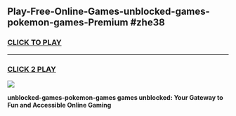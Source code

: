 
## Play-Free-Online-Games-unblocked-games-pokemon-games-Premium #zhe38
<h3>
<a href="https://premium.freeplayer.one?title=unblocked-games-pokemon-games&ref=8M">CLICK TO PLAY</a></h3>
<hr>

<h3>
<a href="https://premium.freeplayer.one?title=unblocked-games-pokemon-games&ref=8M">CLICK 2 PLAY</a>
  
</h3>

<a href="https://premium.freeplayer.one?title=unblocked-games-pokemon-games&ref=8M"><img src="https://clearcache.store/games.png"></a>


**unblocked-games-pokemon-games games unblocked: Your Gateway to Fun and Accessible Online Gaming**
